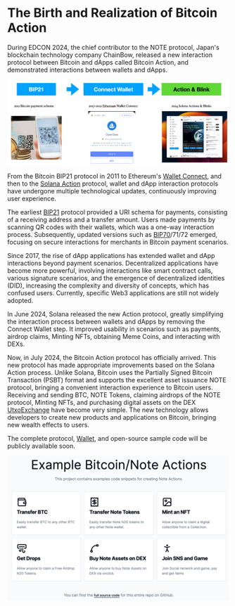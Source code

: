 # The Birth and Realization of Bitcoin Action

During EDCON 2024, the chief contributor to the NOTE protocol, Japan's blockchain technology company ChainBow, released a new interaction protocol between Bitcoin and dApps called Bitcoin Action, and demonstrated interactions between wallets and dApps.

![Image1](/blog/action.png)

From the Bitcoin BIP21 protocol in 2011 to Ethereum's [Wallet Connect](https://walletconnect.com/), and then to the [Solana Action](https://solana.com/solutions/actions) protocol, wallet and dApp interaction protocols have undergone multiple technological updates, continuously improving user experience.

The earliest [BIP21](https://github.com/bitcoin/bips/blob/master/bip-0021.mediawiki) protocol provided a URI schema for payments, consisting of a receiving address and a transfer amount. Users made payments by scanning QR codes with their wallets, which was a one-way interaction process. Subsequently, updated versions such as [BIP70](https://bitcoinops.org/en/topics/bip70-payment-protocol/)/71/72 emerged, focusing on secure interactions for merchants in Bitcoin payment scenarios.

Since 2017, the rise of dApp applications has extended wallet and dApp interactions beyond payment scenarios. Decentralized applications have become more powerful, involving interactions like smart contract calls, various signature scenarios, and the emergence of decentralized identities (DID), increasing the complexity and diversity of concepts, which has confused users. Currently, specific Web3 applications are still not widely adopted.

In June 2024, Solana released the new Action protocol, greatly simplifying the interaction process between wallets and dApps by removing the Connect Wallet step. It improved usability in scenarios such as payments, airdrop claims, Minting NFTs, obtaining Meme Coins, and interacting with DEXs.

Now, in July 2024, the Bitcoin Action protocol has officially arrived. This new protocol has made appropriate improvements based on the Solana Action process. Unlike Solana, Bitcoin uses the Partially Signed Bitcoin Transaction (PSBT) format and supports the excellent asset issuance NOTE protocol, bringing a convenient interaction experience to Bitcoin users. Receiving and sending BTC, NOTE Tokens, claiming airdrops of the NOTE protocol, Minting NFTs, and purchasing digital assets on the DEX [UtxoExchange](https://utxo.exchange) have become very simple. The new technology allows developers to create new products and applications on Bitcoin, bringing new wealth effects to users.

The complete protocol, [Wallet](https://chainbow.io), and open-source sample code will be publicly available soon.

![Image2](/blog/action-sample.png)

